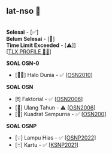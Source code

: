## lat-nso 🎉
\
**Selesai** - [✅]\
**Belum Selesai** - [🚧]\
**Time Limit Exceeded** - [⚠️]] \
[[TLX PROFILE 🧑🏻](https://tlx.toki.id/profiles/Viriya6)]

**SOAL OSN-0**
* [👋🏻] Halo Dunia - ✅ [[OSN2010](https://tlx.toki.id/problems/osn-2010/0A)]

**SOAL OSN**
* [❗] Faktorial - ✅ [[OSN2006](https://tlx.toki.id/problems/osn-2006/A)]
* [🎂] Ulang Tahun - ⚠️ [[OSN2006](https://tlx.toki.id/problems/osn-2006/C)]
* [🔢] Kuadrat Sempurna - ✅ [[OSN200](https://tlx.toki.id/problems/osn-2009/2A)]

**SOAL OSNP**
* [💡] Lampu Hias - ✅ [[OSNP2022](https://tlx.toki.id/problems/osnp-2022/B1)]
* [🃏] Kartu - ✅ [[KSNP2021](https://tlx.toki.id/problems/ksnp-2021/B2)]
